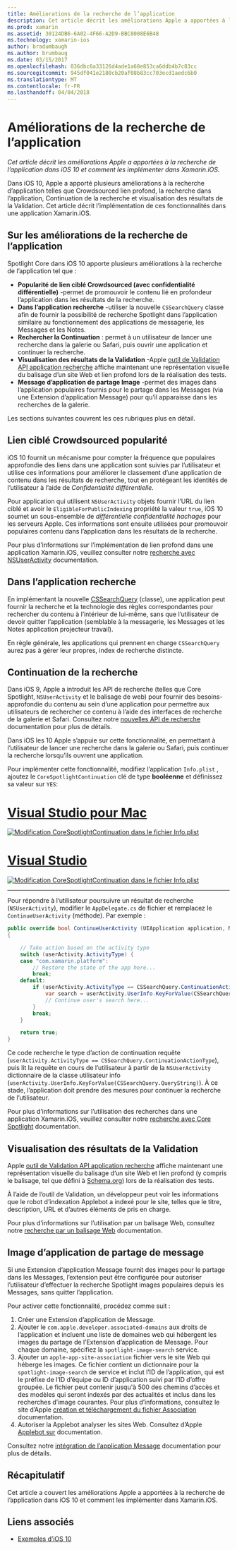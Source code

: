 ```yaml
---
title: Améliorations de la recherche de l’application
description: Cet article décrit les améliorations Apple a apportées à la recherche de l’application dans iOS 10 et comment les implémenter dans Xamarin.iOS.
ms.prod: xamarin
ms.assetid: 30124DB6-6A02-4F66-A2D9-BBC8008E6B48
ms.technology: xamarin-ios
author: bradumbaugh
ms.author: brumbaug
ms.date: 03/15/2017
ms.openlocfilehash: 036dbc6a33126d4ade1a68e853ca6ddb4b7c83cc
ms.sourcegitcommit: 945df041e2180cb20af08b83cc703ecd1aedc6b0
ms.translationtype: MT
ms.contentlocale: fr-FR
ms.lasthandoff: 04/04/2018
---
```

# <a name="app-search-enhancements"></a>Améliorations de la recherche de l’application

_Cet article décrit les améliorations Apple a apportées à la recherche de l’application dans iOS 10 et comment les implémenter dans Xamarin.iOS._

Dans iOS 10, Apple a apporté plusieurs améliorations à la recherche d’application telles que Crowdsourced lien profond, la recherche dans l’application, Continuation de la recherche et visualisation des résultats de la Validation. Cet article décrit l’implémentation de ces fonctionnalités dans une application Xamarin.iOS.

## <a name="about-app-search-enhancements"></a>Sur les améliorations de la recherche de l’application

Spotlight Core dans iOS 10 apporte plusieurs améliorations à la recherche de l’application tel que :

- **Popularité de lien ciblé Crowdsourced (avec confidentialité différentielle)** -permet de promouvoir le contenu lié en profondeur l’application dans les résultats de la recherche.
- **Dans l’application recherche** -utiliser la nouvelle `CSSearchQuery` classe afin de fournir la possibilité de recherche Spotlight dans l’application similaire au fonctionnement des applications de messagerie, les Messages et les Notes.
- **Rechercher la Continuation** : permet à un utilisateur de lancer une recherche dans la galerie ou Safari, puis ouvrir une application et continuer la recherche.
- **Visualisation des résultats de la Validation** -Apple [outil de Validation API application recherche](https://search.developer.apple.com/appsearch-validation-tool) affiche maintenant une représentation visuelle du balisage d’un site Web et lien profond lors de la réalisation des tests.
- **Message d’application de partage Image** -permet des images dans l’application populaires fournis pour le partage dans les Messages (via une Extension d’application Message) pour qu’il apparaisse dans les recherches de la galerie.

Les sections suivantes couvrent les ces rubriques plus en détail.

## <a name="crowdsourced-deep-link-popularity"></a>Lien ciblé Crowdsourced popularité

iOS 10 fournit un mécanisme pour compter la fréquence que populaires approfondie des liens dans une application sont suivies par l’utilisateur et utilise ces informations pour améliorer le classement d’une application de contenu dans les résultats de recherche, tout en protégeant les identités de l’utilisateur à l’aide de  *Confidentialité différentielle*.

Pour application qui utilisent `NSUserActivity` objets fournir l’URL du lien ciblé et avoir le `EligibleForPublicIndexing` propriété la valeur `true`, iOS 10 soumet un sous-ensemble de *différentielle confidentialité hachages* pour les serveurs Apple. Ces informations sont ensuite utilisées pour promouvoir populaires contenu dans l’application dans les résultats de la recherche.

Pour plus d’informations sur l’implémentation de lien profond dans une application Xamarin.iOS, veuillez consulter notre [recherche avec NSUserActivity](~/ios/platform/search/nsuseractivity.md) documentation.

## <a name="in-app-searching"></a>Dans l’application recherche

En implémentant la nouvelle [CSSearchQuery](https://developer.apple.com/reference/corespotlight/cssearchquery) (classe), une application peut fournir la recherche et la technologie des règles correspondantes pour rechercher du contenu à l’intérieur de lui-même, sans que l’utilisateur de devoir quitter l’application (semblable à la messagerie, les Messages et les Notes application projecteur travail).

En règle générale, les applications qui prennent en charge `CSSearchQuery` aurez pas à gérer leur propres, index de recherche distincte. 

## <a name="search-continuation"></a>Continuation de la recherche

Dans iOS 9, Apple a introduit les API de recherche (telles que Core Spotlight, `NSUserActivity` et le balisage de web) pour fournir des besoins-approfondie du contenu au sein d’une application pour permettre aux utilisateurs de rechercher ce contenu à l’aide des interfaces de recherche de la galerie et Safari. Consultez notre [nouvelles API de recherche](~/ios/platform/search/index.md) documentation pour plus de détails.

Dans iOS les 10 Apple s’appuie sur cette fonctionnalité, en permettant à l’utilisateur de lancer une recherche dans la galerie ou Safari, puis continuer la recherche lorsqu’ils ouvrent une application. 

Pour implémenter cette fonctionnalité, modifiez l’application `Info.plist` , ajoutez le `CoreSpotlightContinuation` clé de type **booléenne** et définissez sa valeur sur `YES`:

# <a name="visual-studio-for-mactabvsmac"></a>[Visual Studio pour Mac](#tab/vsmac)

[![](app-search-enhancements-images/search01.png "Modification CoreSpotlightContinuation dans le fichier Info.plist")](app-search-enhancements-images/search01.png#lightbox)

# <a name="visual-studiotabvswin"></a>[Visual Studio](#tab/vswin)

[![](app-search-enhancements-images/searchw01.png "Modification CoreSpotlightContinuation dans le fichier Info.plist")](app-search-enhancements-images/search01.png#lightbox)

-----

Pour répondre à l’utilisateur poursuivre un résultat de recherche (`NSUserActivity`), modifier le `AppDelegate.cs` de fichier et remplacez le `ContinueUserActivity` (méthode). Par exemple :

```csharp
public override bool ContinueUserActivity (UIApplication application, NSUserActivity userActivity, UIApplicationRestorationHandler completionHandler)
{

    // Take action based on the activity type
    switch (userActivity.ActivityType) {
    case "com.xamarin.platform":
        // Restore the state of the app here...
        break;
    default:
        if (userActivity.ActivityType == CSSearchQuery.ContinuationActionType) {
            var search = userActivity.UserInfo.KeyForValue(CSSearchQuery.QueryString);
            // Continue user's search here...
        }
        break;
    }

    return true;
}
```

Ce code recherche le type d’action de continuation requête (`userActivity.ActivityType == CSSearchQuery.ContinuationActionType`), puis lit la requête en cours de l’utilisateur à partir de la `NSUserActivity` dictionnaire de la classe utilisateur info (`userActivity.UserInfo.KeyForValue(CSSearchQuery.QueryString)`). À ce stade, l’application doit prendre des mesures pour continuer la recherche de l’utilisateur.

Pour plus d’informations sur l’utilisation des recherches dans une application Xamarin.iOS, veuillez consulter notre [recherche avec Core Spotlight](~/ios/platform/search/corespotlight.md) documentation.

## <a name="visualization-of-validation-results"></a>Visualisation des résultats de la Validation

Apple [outil de Validation API application recherche](https://search.developer.apple.com/appsearch-validation-tool) affiche maintenant une représentation visuelle du balisage d’un site Web et lien profond (y compris le balisage, tel que défini à [Schema.org](http://schema.org/)) lors de la réalisation des tests.

À l’aide de l’outil de Validation, un développeur peut voir les informations que le robot d’indexation Applebot a indexé pour le site, telles que le titre, description, URL et d’autres éléments de pris en charge.

Pour plus d’informations sur l’utilisation par un balisage Web, consultez notre [recherche par un balisage Web](~/ios/platform/search/web-markup.md) documentation.

## <a name="message-app-image-sharing"></a>Image d’application de partage de message

Si une Extension d’application Message fournit des images pour le partage dans les Messages, l’extension peut être configurée pour autoriser l’utilisateur d’effectuer la recherche Spotlight images populaires depuis les Messages, sans quitter l’application.

Pour activer cette fonctionnalité, procédez comme suit :

1. Créer une Extension d’application de Message.
2. Ajouter le `com.apple.developer.associated-domains` aux droits de l’application et incluent une liste de domaines web qui hébergent les images du partage de l’Extension d’application de Message. Pour chaque domaine, spécifiez la `spotlight-image-search` service.
3. Ajouter un `apple-app-site-association` fichier vers le site Web qui héberge les images. Ce fichier contient un dictionnaire pour la `spotlight-image-search` de service et inclut l’ID de l’application, qui est le préfixe de l’ID d’équipe ou ID d’application suivi par l’ID d’offre groupée. Le fichier peut contenir jusqu'à 500 des chemins d’accès et des modèles qui seront indexés par des actualités et inclus dans les recherches d’image courantes. Pour plus d’informations, consultez le site d’Apple [création et téléchargement du fichier Association](https://developer.apple.com/library/prerelease/content/documentation/General/Conceptual/AppSearch/UniversalLinks.html#//apple_ref/doc/uid/TP40016308-CH12-SW4) documentation.
4. Autoriser la Applebot analyser les sites Web. Consultez d’Apple [Applebot sur](https://support.apple.com/en-us/HT204683) documentation.

Consultez notre [intégration de l’application Message](~/ios/platform/message-app-integration/index.md) documentation pour plus de détails.

## <a name="summary"></a>Récapitulatif

Cet article a couvert les améliorations Apple a apportées à la recherche de l’application dans iOS 10 et comment les implémenter dans Xamarin.iOS.



## <a name="related-links"></a>Liens associés

- [Exemples d’iOS 10](https://developer.xamarin.com/samples/ios/iOS10/)
